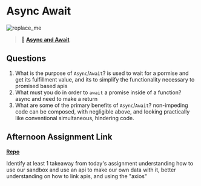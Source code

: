 # Async Await

![replace_me](https://codeworks.blob.core.windows.net/public/assets/img/illustrations/placeholder.svg)

> **📖 [Async and Await](https://codeworksacademy.com/fs-student-guide/resources/wk4/03-Async-Await)**

## Questions

1. What is the purpose of `Async`/`Await`?
is used to wait for a pormise and get its fulfillment value, and its to simplify the functionality necessary to promised based apis
2. What must you do in order to  `await` a promise inside of a function?
async and need to make a return
3. What are some of the primary benefits of `Async`/`Await`?
non-impeding code can be composed, with negligible above, and looking practically like conventional simultaneous, hindering code.
## Afternoon Assignment Link

**[Repo](https://github.com/moathabdulrazak/<ASSIGNMENT_REPO>)**

Identify at least 1 takeaway from today's assignment
understanding how to use our sandbox and use an api to make our own data with it, better understanding on how to link apis, and using the "axios"